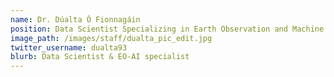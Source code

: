 ```yaml
---
name: Dr. Dúalta Ó Fionnagáin
position: Data Scientist Specializing in Earth Observation and Machine Learning for Climate-Resilient Agricultural Strategies
image_path: /images/staff/dualta_pic_edit.jpg
twitter_username: dualta93
blurb: Data Scientist & EO-AI specialist
---
```

